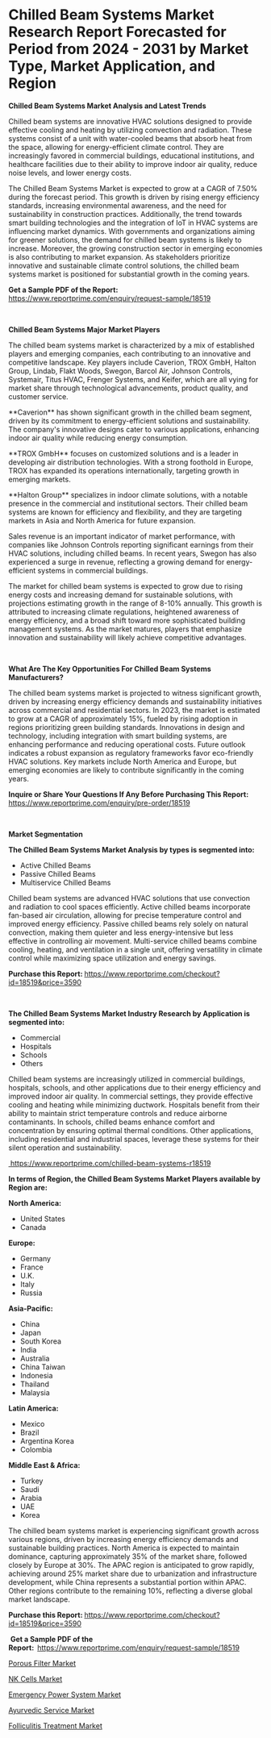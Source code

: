 <p><h1>Chilled Beam Systems Market Research Report Forecasted for Period from 2024 -  2031 by Market Type, Market Application, and Region</h1></p><p><strong>Chilled Beam Systems Market Analysis and Latest Trends</strong></p>
<p><p>Chilled beam systems are innovative HVAC solutions designed to provide effective cooling and heating by utilizing convection and radiation. These systems consist of a unit with water-cooled beams that absorb heat from the space, allowing for energy-efficient climate control. They are increasingly favored in commercial buildings, educational institutions, and healthcare facilities due to their ability to improve indoor air quality, reduce noise levels, and lower energy costs.</p><p>The Chilled Beam Systems Market is expected to grow at a CAGR of 7.50% during the forecast period. This growth is driven by rising energy efficiency standards, increasing environmental awareness, and the need for sustainability in construction practices. Additionally, the trend towards smart building technologies and the integration of IoT in HVAC systems are influencing market dynamics. With governments and organizations aiming for greener solutions, the demand for chilled beam systems is likely to increase. Moreover, the growing construction sector in emerging economies is also contributing to market expansion. As stakeholders prioritize innovative and sustainable climate control solutions, the chilled beam systems market is positioned for substantial growth in the coming years.</p></p>
<p><strong>Get a Sample PDF of the Report:&nbsp;</strong> <a href="https://www.reportprime.com/enquiry/request-sample/18519?utm_campaign=12&utm_medium=2&utm_source=Github&utm_content=ia&utm_term=21112024&utm_id=chilled-beam-systems">https://www.reportprime.com/enquiry/request-sample/18519</a></p>
<p>&nbsp;</p>
<p><strong>Chilled Beam Systems Major Market Players</strong></p>
<p><p>The chilled beam systems market is characterized by a mix of established players and emerging companies, each contributing to an innovative and competitive landscape. Key players include Caverion, TROX GmbH, Halton Group, Lindab, Flakt Woods, Swegon, Barcol Air, Johnson Controls, Systemair, Titus HVAC, Frenger Systems, and Keifer, which are all vying for market share through technological advancements, product quality, and customer service.</p><p>**Caverion** has shown significant growth in the chilled beam segment, driven by its commitment to energy-efficient solutions and sustainability. The company's innovative designs cater to various applications, enhancing indoor air quality while reducing energy consumption. </p><p>**TROX GmbH** focuses on customized solutions and is a leader in developing air distribution technologies. With a strong foothold in Europe, TROX has expanded its operations internationally, targeting growth in emerging markets.</p><p>**Halton Group** specializes in indoor climate solutions, with a notable presence in the commercial and institutional sectors. Their chilled beam systems are known for efficiency and flexibility, and they are targeting markets in Asia and North America for future expansion.</p><p>Sales revenue is an important indicator of market performance, with companies like Johnson Controls reporting significant earnings from their HVAC solutions, including chilled beams. In recent years, Swegon has also experienced a surge in revenue, reflecting a growing demand for energy-efficient systems in commercial buildings.</p><p>The market for chilled beam systems is expected to grow due to rising energy costs and increasing demand for sustainable solutions, with projections estimating growth in the range of 8-10% annually. This growth is attributed to increasing climate regulations, heightened awareness of energy efficiency, and a broad shift toward more sophisticated building management systems. As the market matures, players that emphasize innovation and sustainability will likely achieve competitive advantages.</p></p>
<p>&nbsp;</p>
<p><strong>What Are The Key Opportunities For Chilled Beam Systems Manufacturers?</strong></p>
<p><p>The chilled beam systems market is projected to witness significant growth, driven by increasing energy efficiency demands and sustainability initiatives across commercial and residential sectors. In 2023, the market is estimated to grow at a CAGR of approximately 15%, fueled by rising adoption in regions prioritizing green building standards. Innovations in design and technology, including integration with smart building systems, are enhancing performance and reducing operational costs. Future outlook indicates a robust expansion as regulatory frameworks favor eco-friendly HVAC solutions. Key markets include North America and Europe, but emerging economies are likely to contribute significantly in the coming years.</p></p>
<p><strong>Inquire or Share Your Questions If Any Before Purchasing This Report:</strong> <a href="https://www.reportprime.com/enquiry/pre-order/18519?utm_campaign=12&utm_medium=2&utm_source=Github&utm_content=ia&utm_term=21112024&utm_id=chilled-beam-systems">https://www.reportprime.com/enquiry/pre-order/18519</a></p>
<p>&nbsp;</p>
<p><strong>Market Segmentation</strong></p>
<p><strong>The Chilled Beam Systems Market Analysis by types is segmented into:</strong></p>
<p><ul><li>Active Chilled Beams</li><li>Passive Chilled Beams</li><li>Multiservice Chilled Beams</li></ul></p>
<p><p>Chilled beam systems are advanced HVAC solutions that use convection and radiation to cool spaces efficiently. Active chilled beams incorporate fan-based air circulation, allowing for precise temperature control and improved energy efficiency. Passive chilled beams rely solely on natural convection, making them quieter and less energy-intensive but less effective in controlling air movement. Multi-service chilled beams combine cooling, heating, and ventilation in a single unit, offering versatility in climate control while maximizing space utilization and energy savings.</p></p>
<p><strong>Purchase this Report:&nbsp;</strong><a href="https://www.reportprime.com/checkout?id=18519&price=3590&utm_campaign=12&utm_medium=2&utm_source=Github&utm_content=ia&utm_term=21112024&utm_id=chilled-beam-systems">https://www.reportprime.com/checkout?id=18519&price=3590</a></p>
<p>&nbsp;</p>
<p><strong>The Chilled Beam Systems Market Industry Research by Application is segmented into:</strong></p>
<p><ul><li>Commercial</li><li>Hospitals</li><li>Schools</li><li>Others</li></ul></p>
<p><p>Chilled beam systems are increasingly utilized in commercial buildings, hospitals, schools, and other applications due to their energy efficiency and improved indoor air quality. In commercial settings, they provide effective cooling and heating while minimizing ductwork. Hospitals benefit from their ability to maintain strict temperature controls and reduce airborne contaminants. In schools, chilled beams enhance comfort and concentration by ensuring optimal thermal conditions. Other applications, including residential and industrial spaces, leverage these systems for their silent operation and sustainability.</p></p>
<p><a href="https://www.reportprime.com/chilled-beam-systems-r18519?utm_campaign=12&utm_medium=2&utm_source=Github&utm_content=ia&utm_term=21112024&utm_id=chilled-beam-systems">&nbsp;https://www.reportprime.com/chilled-beam-systems-r18519</a></p>
<p><strong>In terms of Region, the Chilled Beam Systems Market Players available by Region are:</strong></p>
<p>
    <p> <strong> North America: </strong>
        <ul>
            <li>United States</li>
            <li>Canada</li>
        </ul>
        </p> 
    <p> <strong> Europe: </strong>
        <ul>
            <li>Germany</li>
            <li>France</li>
            <li>U.K.</li>
            <li>Italy</li>
            <li>Russia</li>
        </ul>
        </p> 
    <p> <strong> Asia-Pacific: </strong>
        <ul>
            <li>China</li>
            <li>Japan</li>
            <li>South Korea</li>
            <li>India</li>
            <li>Australia</li>
            <li>China Taiwan</li>
            <li>Indonesia</li>
            <li>Thailand</li>
            <li>Malaysia</li>
        </ul>
        </p> 
    <p> <strong> Latin America: </strong>
        <ul>
            <li>Mexico</li>
            <li>Brazil</li>
            <li>Argentina Korea</li>
            <li>Colombia</li>
        </ul>
        </p> 
    <p> <strong> Middle East & Africa: </strong>
        <ul>
            <li>Turkey</li>
            <li>Saudi</li>
            <li>Arabia</li>
            <li>UAE</li>
            <li>Korea</li>
        </ul>
    </p>
    </p>
<p><p>The chilled beam systems market is experiencing significant growth across various regions, driven by increasing energy efficiency demands and sustainable building practices. North America is expected to maintain dominance, capturing approximately 35% of the market share, followed closely by Europe at 30%. The APAC region is anticipated to grow rapidly, achieving around 25% market share due to urbanization and infrastructure development, while China represents a substantial portion within APAC. Other regions contribute to the remaining 10%, reflecting a diverse global market landscape.</p></p>
<p><strong>Purchase this Report: </strong><a href="https://www.reportprime.com/checkout?id=18519&price=3590&utm_campaign=12&utm_medium=2&utm_source=Github&utm_content=ia&utm_term=21112024&utm_id=chilled-beam-systems">https://www.reportprime.com/checkout?id=18519&price=3590</a></p>
<p>&nbsp;<strong>Get a Sample PDF of the Report:&nbsp;&nbsp;</strong><a href="https://www.reportprime.com/enquiry/request-sample/18519?utm_campaign=12&utm_medium=2&utm_source=Github&utm_content=ia&utm_term=21112024&utm_id=chilled-beam-systems">https://www.reportprime.com/enquiry/request-sample/18519</a></p>
<p><strong></strong></p>
<p><p><a href="https://github.com/ChiragRP21/Market-Research-Report-List-6/blob/main/porous-filter-market.md?utm_campaign=12&utm_medium=2&utm_source=Github&utm_content=ia&utm_term=21112024&utm_id=chilled-beam-systems">Porous Filter Market</a></p><p><a href="https://issuu.com/reportprime-2/docs/nk-cells-market-size-2030.pptx_cd3fb3dbc283ec?utm_campaign=12&utm_medium=2&utm_source=Github&utm_content=ia&utm_term=21112024&utm_id=chilled-beam-systems">NK Cells Market</a></p><p><a href="https://github.com/JakirUddin511/Market-Research-Report-List-1/blob/main/emergency-power-system-market.md?utm_campaign=12&utm_medium=2&utm_source=Github&utm_content=ia&utm_term=21112024&utm_id=chilled-beam-systems">Emergency Power System Market</a></p><p><a href="https://issuu.com/reportprime-2/docs/ayurvedic-service-market-size-2030._5c6e367f6b4f41?utm_campaign=12&utm_medium=2&utm_source=Github&utm_content=ia&utm_term=21112024&utm_id=chilled-beam-systems">Ayurvedic Service Market</a></p><p><a href="https://www.linkedin.com/pulse/future-ready-strategic-insights-global-folliculitis-treatment-uutfe?utm_campaign=12&utm_medium=2&utm_source=Github&utm_content=ia&utm_term=21112024&utm_id=chilled-beam-systems">Folliculitis Treatment Market</a></p></p>